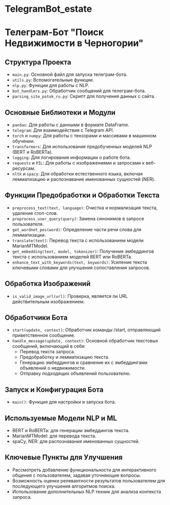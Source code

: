 # TelegramBot_estate

# Телеграм-Бот "Поиск Недвижимости в Черногории"

## Структура Проекта

- `main.py`: Основной файл для запуска телеграм-бота.
- `utils.py`: Вспомогательные функции.
- `nlp.py`: Функции для работы с NLP.
- `bot_handlers.py`: Обработчик сообщений для телеграм-бота.
- `parsing_site_potok_ru.py`: Скрипт для получения данных с сайта.

## Основные Библиотеки и Модули

- `pandas`: Для работы с данными в формате DataFrame.
- `telegram`: Для взаимодействия с Telegram API.
- `torch` и `numpy`: Для работы с тензорами и массивами в машинном обучении.
- `transformers`: Для использования предобученных моделей NLP (BERT и RoBERTa).
- `logging`: Для логирования информации о работе бота.
- `requests` и `PIL`: Для работы с изображениями и запросами к веб-ресурсам.
- `nltk` и `spacy`: Для обработки естественного языка, включая лемматизацию и распознавание именованных сущностей (NER).

## Функции Предобработки и Обработки Текста

- `preprocess_text(text, language)`: Очистка и нормализация текста, удаление стоп-слов.
- `preprocess_user_query(query)`: Замена синонимов в запросе пользователя.
- `get_wordnet_pos(word)`: Определение части речи слова для лемматизации.
- `translate(text)`: Перевод текста с использованием модели MarianMTModel.
- `get_embedding(text, model, tokenizer)`: Получение эмбеддингов текста с использованием моделей BERT или RoBERTa.
- `enhance_text_with_keywords(text, keywords)`: Усиление текста ключевыми словами для улучшения сопоставления запросов.

## Обработка Изображений

- `is_valid_image_url(url)`: Проверка, является ли URL действительным изображением.

## Обработчики Бота

- `start(update, context)`: Обработчик команды /start, отправляющий приветственное сообщение.
- `handle_message(update, context)`: Основной обработчик текстовых сообщений, включающий в себя:
  - Перевод текста запроса.
  - Предобработку и лемматизацию текста.
  - Генерацию эмбеддингов и сравнение их с эмбеддингами объявлений о недвижимости.
  - Отправку подходящих объявлений пользователю.

## Запуск и Конфигурация Бота

- `main()`: Функция для настройки и запуска бота.

## Используемые Модели NLP и ML

- BERT и RoBERTa: для генерации эмбеддингов текста.
- MarianMTModel: для перевода текста.
- spaCy, NER: для распознавания именованных сущностей.

## Ключевые Пункты для Улучшения

- Рассмотреть добавление функциональности для интерактивного общения с пользователем, задавая уточняющие вопросы.
- Возможность оценки релевантности результатов пользователем для последующего улучшения алгоритмов поиска.
- Использование дополнительных NLP техник для анализа контекста запроса.
